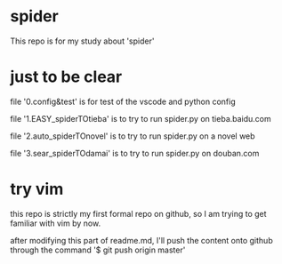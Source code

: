 # spider
This repo is for my study about 'spider'

# just to be clear
file '0.config&test' is for test of the vscode and python config

file '1.EASY_spiderTOtieba' is to try to run spider.py on tieba.baidu.com

file '2.auto_spiderTOnovel' is to try to  run spider.py on a novel web

file '3.sear_spiderTOdamai' is to try to run spider.py on douban.com

# try vim
this repo is strictly my first formal repo on github, so I am trying to get familiar with vim by now.

after modifying this part of readme.md, I'll push the content onto github through the command '$ git push origin master'

